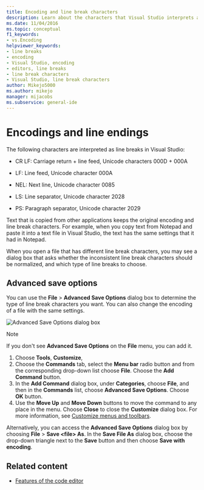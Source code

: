 ```yaml
---
title: Encoding and line break characters
description: Learn about the characters that Visual Studio interprets as line breaks and how original encoding and line break characters are maintained.
ms.date: 11/04/2016
ms.topic: conceptual
f1_keywords:
- vs.Encoding
helpviewer_keywords:
- line breaks
- encoding
- Visual Studio, encoding
- editors, line breaks
- line break characters
- Visual Studio, line break characters
author: Mikejo5000
ms.author: mikejo
manager: mijacobs
ms.subservice: general-ide
---
```

# Encodings and line endings

The following characters are interpreted as line breaks in Visual Studio:

- CR LF: Carriage return + line feed, Unicode characters 000D + 000A

- LF: Line feed, Unicode character 000A

- NEL: Next line, Unicode character 0085

- LS: Line separator, Unicode character 2028

- PS: Paragraph separator, Unicode character 2029

Text that is copied from other applications keeps the original encoding and line break characters. For example, when you copy text from Notepad and paste it into a text file in Visual Studio, the text has the same settings that it had in Notepad.

When you open a file that has different line break characters, you may see a dialog box that asks whether the inconsistent line break characters should be normalized, and which type of line breaks to choose.

## Advanced save options

You can use the **File** > **Advanced Save Options** dialog box to determine the type of line break characters you want. You can also change the encoding of a file with the same settings.

![Advanced Save Options dialog box](media/line_endings.png)

> [!NOTE]
> If you don't see **Advanced Save Options** on the **File** menu, you can add it. 
> 1. Choose **Tools**, **Customize**, 
> 1. Choose the **Commands** tab, select the **Menu bar** radio button and from the corresponding drop-down list choose **File**. Choose the **Add Command** button. 
> 1. In the **Add Command** dialog box, under **Categories**, choose **File**, and then in the **Commands** list, choose **Advanced Save Options**. Choose **OK** button.
> 1. Use the **Move Up** and **Move Down** buttons to move the command to any place in the menu. Choose **Close** to close the **Customize** dialog box. 
> For more information, see [Customize menus and toolbars](../ide/how-to-customize-menus-and-toolbars-in-visual-studio.md#customizing_menu).
>
> Alternatively, you can access the **Advanced Save Options** dialog box by choosing **File** > **Save \<file\> As**. In the **Save File As** dialog box, choose the drop-down triangle next to the **Save** button and then choose **Save with encoding**.

## Related content

- [Features of the code editor](../ide/writing-code-in-the-code-and-text-editor.md)
